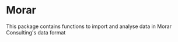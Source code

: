 # Morar

This package contains functions to import and analyse data in Morar Consulting's data format